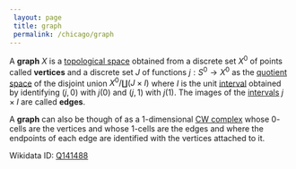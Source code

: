 ```yaml
---
 layout: page
 title: graph
 permalink: /chicago/graph
---
```

A **graph** $X$ is a [topological space](https://mathgloss.github.io/MathGloss/topological_space) obtained from a discrete set $X^0$ of points called **vertices** and a discrete set $J$ of functions $j:S^0\to X^0$ as the [quotient space](https://mathgloss.github.io/MathGloss/quotient_of_topological_spaces) of the disjoint union $X^0/\coprod (J\times I)$ where $I$ is the unit [interval](https://mathgloss.github.io/MathGloss/interval) obtained by identifying $(j,0)$ with $j(0)$ and $(j,1)$ with $j(1)$. The images of the [intervals](https://mathgloss.github.io/MathGloss/interval) $j\times I$ are called **edges**.

A **graph** can also be though of as a 1-dimensional [CW complex](https://mathgloss.github.io/MathGloss/CW_complex) whose $0$-cells are the vertices and whose $1$-cells are the edges and where the endpoints of each edge are identified with the vertices attached to it.

Wikidata ID: [Q141488](https://www.wikidata.org/wiki/Q141488)
